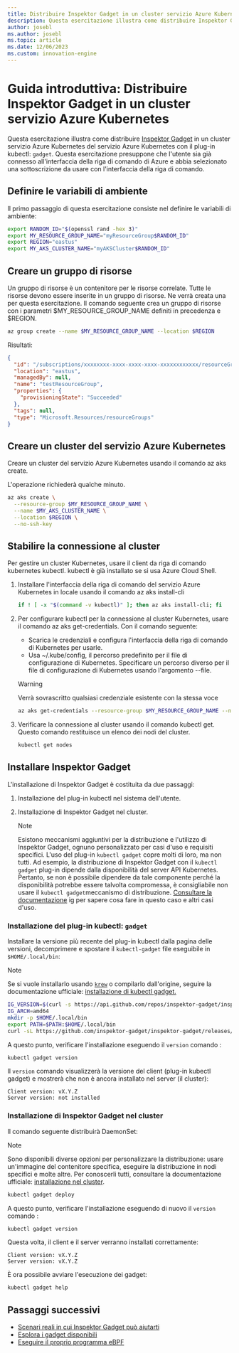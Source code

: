 ```yaml
---
title: Distribuire Inspektor Gadget in un cluster servizio Azure Kubernetes
description: Questa esercitazione illustra come distribuire Inspektor Gadget in un cluster del servizio Azure Kubernetes
author: josebl
ms.author: josebl
ms.topic: article
ms.date: 12/06/2023
ms.custom: innovation-engine
---
```


# Guida introduttiva: Distribuire Inspektor Gadget in un cluster servizio Azure Kubernetes

Questa esercitazione illustra come distribuire [Inspektor Gadget](https://www.inspektor-gadget.io/) in un cluster servizio Azure Kubernetes del servizio Azure Kubernetes con il plug-in kubectl: `gadget`. Questa esercitazione presuppone che l'utente sia già connesso all'interfaccia della riga di comando di Azure e abbia selezionato una sottoscrizione da usare con l'interfaccia della riga di comando.

## Definire le variabili di ambiente

Il primo passaggio di questa esercitazione consiste nel definire le variabili di ambiente:

```bash
export RANDOM_ID="$(openssl rand -hex 3)"
export MY_RESOURCE_GROUP_NAME="myResourceGroup$RANDOM_ID"
export REGION="eastus"
export MY_AKS_CLUSTER_NAME="myAKSCluster$RANDOM_ID"
```

## Creare un gruppo di risorse

Un gruppo di risorse è un contenitore per le risorse correlate. Tutte le risorse devono essere inserite in un gruppo di risorse. Ne verrà creata una per questa esercitazione. Il comando seguente crea un gruppo di risorse con i parametri $MY_RESOURCE_GROUP_NAME definiti in precedenza e $REGION.

```bash
az group create --name $MY_RESOURCE_GROUP_NAME --location $REGION
```

Risultati:

<!-- expected_similarity=0.3 -->
```JSON
{
  "id": "/subscriptions/xxxxxxxx-xxxx-xxxx-xxxx-xxxxxxxxxxxx/resourceGroups/myResourceGroup210",
  "location": "eastus",
  "managedBy": null,
  "name": "testResourceGroup",
  "properties": {
    "provisioningState": "Succeeded"
  },
  "tags": null,
  "type": "Microsoft.Resources/resourceGroups"
}
```

## Creare un cluster del servizio Azure Kubernetes

Creare un cluster del servizio Azure Kubernetes usando il comando az aks create.

L'operazione richiederà qualche minuto.

```bash
az aks create \
  --resource-group $MY_RESOURCE_GROUP_NAME \
  --name $MY_AKS_CLUSTER_NAME \
  --location $REGION \
  --no-ssh-key
```

## Stabilire la connessione al cluster

Per gestire un cluster Kubernetes, usare il client da riga di comando kubernetes kubectl. kubectl è già installato se si usa Azure Cloud Shell.

1. Installare l'interfaccia della riga di comando del servizio Azure Kubernetes in locale usando il comando az aks install-cli

    ```bash
    if ! [ -x "$(command -v kubectl)" ]; then az aks install-cli; fi
    ```

2. Per configurare kubectl per la connessione al cluster Kubernetes, usare il comando az aks get-credentials. Con il comando seguente:
    - Scarica le credenziali e configura l'interfaccia della riga di comando di Kubernetes per usarle.
    - Usa ~/.kube/config, il percorso predefinito per il file di configurazione di Kubernetes. Specificare un percorso diverso per il file di configurazione di Kubernetes usando l'argomento --file.

    > [!WARNING]
    > Verrà sovrascritto qualsiasi credenziale esistente con la stessa voce

    ```bash
    az aks get-credentials --resource-group $MY_RESOURCE_GROUP_NAME --name $MY_AKS_CLUSTER_NAME --overwrite-existing
    ```

3. Verificare la connessione al cluster usando il comando kubectl get. Questo comando restituisce un elenco dei nodi del cluster.

    ```bash
    kubectl get nodes
    ```

## Installare Inspektor Gadget

L'installazione di Inspektor Gadget è costituita da due passaggi:

1. Installazione del plug-in kubectl nel sistema dell'utente.
2. Installazione di Inspektor Gadget nel cluster.

    > [!NOTE]
    > Esistono meccanismi aggiuntivi per la distribuzione e l'utilizzo di Inspektor Gadget, ognuno personalizzato per casi d'uso e requisiti specifici. L'uso del plug-in `kubectl gadget` copre molti di loro, ma non tutti. Ad esempio, la distribuzione di Inspektor Gadget con il `kubectl gadget` plug-in dipende dalla disponibilità del server API Kubernetes. Pertanto, se non è possibile dipendere da tale componente perché la disponibilità potrebbe essere talvolta compromessa, è consigliabile non usare il `kubectl gadget`meccanismo di distribuzione. [Consultare la documentazione](https://github.com/inspektor-gadget/inspektor-gadget/blob/main/docs/ig.md) ig per sapere cosa fare in questo caso e altri casi d'uso.

### Installazione del plug-in kubectl: `gadget`

Installare la versione più recente del plug-in kubectl dalla pagina delle versioni, decomprimere e spostare il `kubectl-gadget` file eseguibile in `$HOME/.local/bin`:

> [!NOTE]
> Se si vuole installarlo usando [`krew`](https://sigs.k8s.io/krew) o compilarlo dall'origine, seguire la documentazione ufficiale: [installazione di kubectl gadget.](https://github.com/inspektor-gadget/inspektor-gadget/blob/main/docs/install.md#installing-kubectl-gadget)

```bash
IG_VERSION=$(curl -s https://api.github.com/repos/inspektor-gadget/inspektor-gadget/releases/latest | jq -r .tag_name)
IG_ARCH=amd64
mkdir -p $HOME/.local/bin
export PATH=$PATH:$HOME/.local/bin
curl -sL https://github.com/inspektor-gadget/inspektor-gadget/releases/download/${IG_VERSION}/kubectl-gadget-linux-${IG_ARCH}-${IG_VERSION}.tar.gz  | tar -C $HOME/.local/bin -xzf - kubectl-gadget
```

A questo punto, verificare l'installazione eseguendo il `version` comando :

```bash
kubectl gadget version
```

Il `version` comando visualizzerà la versione del client (plug-in kubectl gadget) e mostrerà che non è ancora installato nel server (il cluster):

<!--expected_similarity="(?m)^Client version: v\d+\.\d+\.\d+$\n^Server version: not installed$"-->
```text
Client version: vX.Y.Z
Server version: not installed
```

### Installazione di Inspektor Gadget nel cluster

Il comando seguente distribuirà DaemonSet:

> [!NOTE]
> Sono disponibili diverse opzioni per personalizzare la distribuzione: usare un'immagine del contenitore specifica, eseguire la distribuzione in nodi specifici e molte altre. Per conoscerli tutti, consultare la documentazione ufficiale: [installazione nel cluster](https://github.com/inspektor-gadget/inspektor-gadget/blob/main/docs/install.md#installing-in-the-cluster).

```bash
kubectl gadget deploy
```

A questo punto, verificare l'installazione eseguendo di nuovo il `version` comando :

```bash
kubectl gadget version
```

Questa volta, il client e il server verranno installati correttamente:

<!--expected_similarity="(?m)^Client version: v\d+\.\d+\.\d+$\n^Server version: v\d+\.\d+\.\d+$"-->
```text
Client version: vX.Y.Z
Server version: vX.Y.Z
```

È ora possibile avviare l'esecuzione dei gadget:

```bash
kubectl gadget help
```

<!--
## Clean Up

### Undeploy Inspektor Gadget

```bash
kubectl gadget undeploy
```

### Clean up Azure resources

When no longer needed, you can use `az group delete` to remove the resource group, cluster, and all related resources as follows. The `--no-wait` parameter returns control to the prompt without waiting for the operation to complete. The `--yes` parameter confirms that you wish to delete the resources without an additional prompt to do so.

```bash
az group delete --name $MY_RESOURCE_GROUP_NAME --no-wait --yes
```
-->

## Passaggi successivi
- [Scenari reali in cui Inspektor Gadget può aiutarti](https://go.microsoft.com/fwlink/p/?linkid=2260402#use-cases)
- [Esplora i gadget disponibili](https://go.microsoft.com/fwlink/p/?linkid=2260070)
- [Eseguire il proprio programma eBPF](https://go.microsoft.com/fwlink/p/?linkid=2259865)
